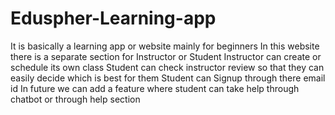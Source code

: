# Eduspher-Learning-app
It is basically a learning app or website mainly for beginners
In this website there is a separate section for Instructor or Student 
Instructor can create or schedule its own class
Student can check instructor review so that they can easily decide which is best for them
Student can Signup through there email id 
In future we can add a feature where student can take help through chatbot or through help section
